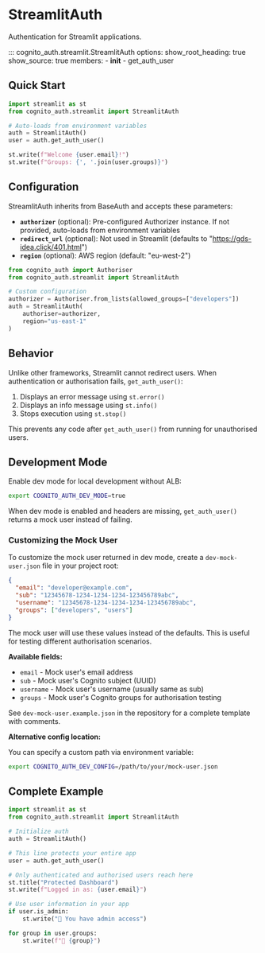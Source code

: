 # StreamlitAuth

Authentication for Streamlit applications.

::: cognito_auth.streamlit.StreamlitAuth
    options:
      show_root_heading: true
      show_source: true
      members:
        - __init__
        - get_auth_user

## Quick Start

```python
import streamlit as st
from cognito_auth.streamlit import StreamlitAuth

# Auto-loads from environment variables
auth = StreamlitAuth()
user = auth.get_auth_user()

st.write(f"Welcome {user.email}!")
st.write(f"Groups: {', '.join(user.groups)}")
```

## Configuration

StreamlitAuth inherits from BaseAuth and accepts these parameters:

- **`authorizer`** (optional): Pre-configured Authorizer instance. If not provided, auto-loads from environment variables
- **`redirect_url`** (optional): Not used in Streamlit (defaults to "https://gds-idea.click/401.html")
- **`region`** (optional): AWS region (default: "eu-west-2")

```python
from cognito_auth import Authoriser
from cognito_auth.streamlit import StreamlitAuth

# Custom configuration
authorizer = Authoriser.from_lists(allowed_groups=["developers"])
auth = StreamlitAuth(
    authoriser=authorizer,
    region="us-east-1"
)
```

## Behavior

Unlike other frameworks, Streamlit cannot redirect users. When authentication or authorisation fails, `get_auth_user()`:

1. Displays an error message using `st.error()`
2. Displays an info message using `st.info()`
3. Stops execution using `st.stop()`

This prevents any code after `get_auth_user()` from running for unauthorised users.

## Development Mode

Enable dev mode for local development without ALB:

```bash
export COGNITO_AUTH_DEV_MODE=true
```

When dev mode is enabled and headers are missing, `get_auth_user()` returns a mock user instead of failing.

### Customizing the Mock User

To customize the mock user returned in dev mode, create a `dev-mock-user.json` file in your project root:

```json
{
  "email": "developer@example.com",
  "sub": "12345678-1234-1234-1234-123456789abc",
  "username": "12345678-1234-1234-1234-123456789abc",
  "groups": ["developers", "users"]
}
```

The mock user will use these values instead of the defaults. This is useful for testing different authorisation scenarios.

**Available fields:**
- `email` - Mock user's email address
- `sub` - Mock user's Cognito subject (UUID)
- `username` - Mock user's username (usually same as sub)
- `groups` - Mock user's Cognito groups for authorisation testing

See `dev-mock-user.example.json` in the repository for a complete template with comments.

**Alternative config location:**

You can specify a custom path via environment variable:

```bash
export COGNITO_AUTH_DEV_CONFIG=/path/to/your/mock-user.json
```

## Complete Example

```python
import streamlit as st
from cognito_auth.streamlit import StreamlitAuth

# Initialize auth
auth = StreamlitAuth()

# This line protects your entire app
user = auth.get_auth_user()

# Only authenticated and authorised users reach here
st.title("Protected Dashboard")
st.write(f"Logged in as: {user.email}")

# Use user information in your app
if user.is_admin:
    st.write("🔑 You have admin access")

for group in user.groups:
    st.write(f"📁 {group}")
```
